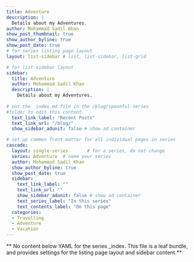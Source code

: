 ```yaml
---
title: Adventure
description: |
  Details about my Adventures.
author: Mohammad Sadil Khan
show_post_thumbnail: true
show_author_byline: true
show_post_date: true
# for series listing page layout
layout: list-sidebar # list, list-sidebar, list-grid

# for list-sidebar layout
sidebar: 
  title: Adventure
  author: Mohammad Sadil Khan
  description: |
    Details about my Adventures.
    
# out the _index.md file in the /blog/spoonful-series
#folder to edit this content.
  text_link_label: "Recent Posts"
  text_link_url: "/blog/"
  show_sidebar_adunit: false # show ad container

# set up common front matter for all individual pages in series
cascade:
  layout: single-series       # for a series, do not change
  series: Adventure  # name your series
  author: Mohammad Sadil Khan
  show_author_byline: true
  show_post_date: true
  sidebar:
    text_link_label: ""
    text_link_url: ""
    show_sidebar_adunit: false # show ad container
    text_series_label: "In this series" 
    text_contents_label: "On this page" 
  categories:
  - Travelling
  - Adventure
  - Vacation
---
```


** No content below YAML for the series _index. This file is a leaf bundle, and provides settings for the listing page layout and sidebar content.**
